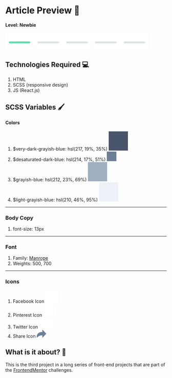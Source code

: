 # Article Preview 📝

#### Level: Newbie  
![image info](./level.png)

## Technologies Required 💻

1. HTML
2. SCSS (responsive design)
3. JS (React.js)

## SCSS Variables 🖌

#### Colors

1. $very-dark-grayish-blue: hsl(217, 19%, 35%) ![image info](./colors/very-dark-grayish-blue.png)
2. $desaturated-dark-blue: hsl(214, 17%, 51%) ![image info](./colors/desatured-dark-blue.png)
3. $grayish-blue: hsl(212, 23%, 69%) ![image info](./colors/grayish-blue.png)
4. $light-grayish-blue: hsl(210, 46%, 95%) ![image info](./colors/light-grayish-blue.png)

---

### Body Copy

1. font-size: 13px

--- 

### Font

1. Family: [Manrope](https://fonts.google.com/specimen/Kumbh+Sansps://fonts.google.com/speciment/Spartan)
2. Weights: 500, 700

---

### Icons

1. Facebook Icon ![image info](./src/images/icon-facebook.svg)
2. Pinterest Icon ![image info](./src/images/icon-pinterest.svg)
3. Twitter Icon ![image info](./src/images/icon-twitter.svg)
4. Share Icon ![image info](./src/images/icon-share.svg)

## What is it about? 🤔

This is the third project in a long series of front-end projects that are part of the [FrontendMentor](https://www.frontendmentor.io/challenges) challenges.

